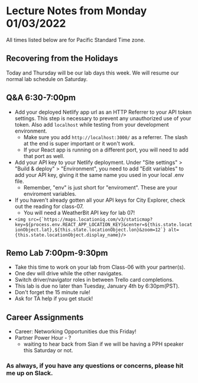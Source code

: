 # Lecture Notes from Monday 01/03/2022
All times listed below are for Pacific Standard Time zone.


## Recovering from the Holidays
Today and Thursday will be our lab days this week. We will resume our normal lab schedule on Saturday. 


## Q&A 6:30-7:00pm
- Add your deployed Netlify app url as an HTTP Referrer to your API token settings. This step is necessary to prevent any unauthorized use of your token. Also add `localhost` while testing from your development environment. 
  - Make sure you add `http://localhost:3000/` as a referrer. The slash at the end is super important or it won't work.
  - If your React app is running on a different port, you will need to add that port as well.
- Add your API key to your Netlify deployment. Under "Site settings" > "Build & deploy" > "Environment", you need to add "Edit variables" to add your API key, giving it the same name you used in your local .env file.
  - Remember, "env" is just short for "enviroment". These are your enviroment variables.
- If you haven't already gotten all your API keys for City Explorer, check out the reading for class-07. 
  - You will need a WeatherBit API key for lab 07!
- ```<img src={`https://maps.locationiq.com/v3/staticmap?key=${process.env.REACT_APP_LOCATION_KEY}&center=${this.state.locationObject.lat},${this.state.locationObject.lon}&zoom=12`} alt={this.state.locationObject.display_name}/>```


## Remo Lab 7:00pm-9:30pm
- Take this time to work on your lab from Class-06 with your partner(s).
- One dev will drive while the other navigates. 
- Switch driver/navigator roles in between Trello card completions. 
- This lab is due no later than Tuesday, January 4th by 6:30pm(PST).
- Don't forget the 15 minute rule!
- Ask for TA help if you get stuck!


## Career Assignments
- Career: Networking Opportunities due this Friday!
- Partner Power Hour - ?
  - waiting to hear back from Sian if we will be having a PPH speaker this Saturday or not. 

### As always, if you have any questions or concerns, please hit me up on Slack.
